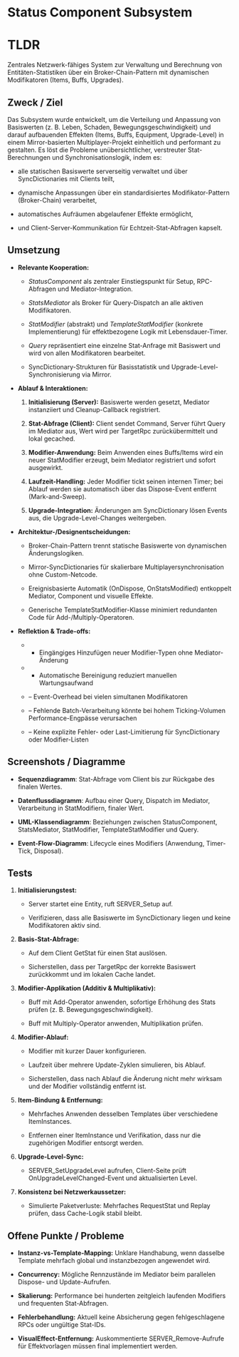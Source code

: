 # Status Component Subsystem

# TLDR

Zentrales Netzwerk-fähiges System zur Verwaltung und Berechnung von Entitäten-Statistiken über ein Broker-Chain-Pattern mit dynamischen Modifikatoren (Items, Buffs, Upgrades).

## Zweck / Ziel

Das Subsystem wurde entwickelt, um die Verteilung und Anpassung von Basiswerten (z. B. Leben, Schaden, Bewegungsgeschwindigkeit) und darauf aufbauenden Effekten (Items, Buffs, Equipment, Upgrade-Level) in einem Mirror-basierten Multiplayer-Projekt einheitlich und performant zu gestalten. Es löst die Probleme unübersichtlicher, verstreuter Stat-Berechnungen und Synchronisationslogik, indem es:

- alle statischen Basiswerte serverseitig verwaltet und über SyncDictionaries mit Clients teilt,
    
- dynamische Anpassungen über ein standardisiertes Modifikator-Pattern (Broker-Chain) verarbeitet,
    
- automatisches Aufräumen abgelaufener Effekte ermöglicht,
    
- und Client-Server-Kommunikation für Echtzeit-Stat-Abfragen kapselt.
    

## Umsetzung

- **Relevante Kooperation:**
    
    - _StatusComponent_ als zentraler Einstiegspunkt für Setup, RPC-Abfragen und Mediator-Integration.
        
    - _StatsMediator_ als Broker für Query-Dispatch an alle aktiven Modifikatoren.
        
    - _StatModifier_ (abstrakt) und _TemplateStatModifier_ (konkrete Implementierung) für effektbezogene Logik mit Lebensdauer-Timer.
        
    - _Query_ repräsentiert eine einzelne Stat-Anfrage mit Basiswert und wird von allen Modifikatoren bearbeitet.
        
    - SyncDictionary-Strukturen für Basisstatistik und Upgrade-Level-Synchronisierung via Mirror.
        
- **Ablauf & Interaktionen:**
    
    1. **Initialisierung (Server):** Basiswerte werden gesetzt, Mediator instanziiert und Cleanup-Callback registriert.
        
    2. **Stat-Abfrage (Client):** Client sendet Command, Server führt Query im Mediator aus, Wert wird per TargetRpc zurückübermittelt und lokal gecached.
        
    3. **Modifier-Anwendung:** Beim Anwenden eines Buffs/Items wird ein neuer StatModifier erzeugt, beim Mediator registriert und sofort ausgewirkt.
        
    4. **Laufzeit-Handling:** Jeder Modifier tickt seinen internen Timer; bei Ablauf werden sie automatisch über das Dispose-Event entfernt (Mark-and-Sweep).
        
    5. **Upgrade-Integration:** Änderungen am SyncDictionary lösen Events aus, die Upgrade-Level-Changes weitergeben.
        
- **Architektur-/Designentscheidungen:**
    
    - Broker-Chain-Pattern trennt statische Basiswerte von dynamischen Änderungslogiken.
        
    - Mirror-SyncDictionaries für skalierbare Multiplayersynchronisation ohne Custom-Netcode.
        
    - Ereignisbasierte Automatik (OnDispose, OnStatsModified) entkoppelt Mediator, Component und visuelle Effekte.
        
    - Generische TemplateStatModifier-Klasse minimiert redundanten Code für Add-/Multiply-Operatoren.
        
- **Reflektion & Trade-offs:**
    
    - - Eingängiges Hinzufügen neuer Modifier-Typen ohne Mediator-Änderung
            
    - - Automatische Bereinigung reduziert manuellen Wartungsaufwand
            
    - – Event-Overhead bei vielen simultanen Modifikatoren
        
    - – Fehlende Batch-Verarbeitung könnte bei hohem Ticking-Volumen Performance-Engpässe verursachen
        
    - – Keine explizite Fehler- oder Last-Limitierung für SyncDictionary oder Modifier-Listen
        

## Screenshots / Diagramme

- **Sequenzdiagramm**: Stat-Abfrage vom Client bis zur Rückgabe des finalen Wertes.
    
- **Datenflussdiagramm**: Aufbau einer Query, Dispatch im Mediator, Verarbeitung in StatModifiern, finaler Wert.
    
- **UML-Klassendiagramm**: Beziehungen zwischen StatusComponent, StatsMediator, StatModifier, TemplateStatModifier und Query.
    
- **Event-Flow-Diagramm**: Lifecycle eines Modifiers (Anwendung, Timer-Tick, Disposal).
    

## Tests

1. **Initialisierungstest:**
    
    - Server startet eine Entity, ruft SERVER_Setup auf.
        
    - Verifizieren, dass alle Basiswerte im SyncDictionary liegen und keine Modifikatoren aktiv sind.
        
2. **Basis-Stat-Abfrage:**
    
    - Auf dem Client GetStat für einen Stat auslösen.
        
    - Sicherstellen, dass per TargetRpc der korrekte Basiswert zurückkommt und im lokalen Cache landet.
        
3. **Modifier-Applikation (Additiv & Multiplikativ):**
    
    - Buff mit Add-Operator anwenden, sofortige Erhöhung des Stats prüfen (z. B. Bewegungsgeschwindigkeit).
        
    - Buff mit Multiply-Operator anwenden, Multiplikation prüfen.
        
4. **Modifier-Ablauf:**
    
    - Modifier mit kurzer Dauer konfigurieren.
        
    - Laufzeit über mehrere Update-Zyklen simulieren, bis Ablauf.
        
    - Sicherstellen, dass nach Ablauf die Änderung nicht mehr wirksam und der Modifier vollständig entfernt ist.
        
5. **Item-Bindung & Entfernung:**
    
    - Mehrfaches Anwenden desselben Templates über verschiedene ItemInstances.
        
    - Entfernen einer ItemInstance und Verifikation, dass nur die zugehörigen Modifier entsorgt werden.
        
6. **Upgrade-Level-Sync:**
    
    - SERVER_SetUpgradeLevel aufrufen, Client-Seite prüft OnUpgradeLevelChanged-Event und aktualisierten Level.
        
7. **Konsistenz bei Netzwerkaussetzer:**
    
    - Simulierte Paketverluste: Mehrfaches RequestStat und Replay prüfen, dass Cache-Logik stabil bleibt.
        

## Offene Punkte / Probleme

- **Instanz-vs-Template-Mapping:** Unklare Handhabung, wenn dasselbe Template mehrfach global und instanzbezogen angewendet wird.
    
- **Concurrency:** Mögliche Rennzustände im Mediator beim parallelen Dispose- und Update-Aufrufen.
    
- **Skalierung:** Performance bei hunderten zeitgleich laufenden Modifiers und frequenten Stat-Abfragen.
    
- **Fehlerbehandlung:** Aktuell keine Absicherung gegen fehlgeschlagene RPCs oder ungültige Stat-IDs.
    
- **VisualEffect-Entfernung:** Auskommentierte SERVER_Remove-Aufrufe für Effektvorlagen müssen final implementiert werden.